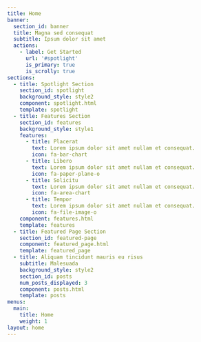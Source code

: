 ```yaml
---
title: Home
banner:
  section_id: banner
  title: Magna sed consequat
  subtitle: Ipsum dolor sit amet
  actions:
    - label: Get Started
      url: '#spotlight'
      is_primary: true
      is_scrolly: true
sections:
  - title: Spotlight Section
    section_id: spotlight
    background_style: style2
    component: spotlight.html
    template: spotlight
  - title: Features Section
    section_id: features
    background_style: style1
    features:
      - title: Placerat
        text: Lorem ipsum dolor sit amet nullam et consequat.
        icon: fa-bar-chart
      - title: Libero
        text: Lorem ipsum dolor sit amet nullam et consequat.
        icon: fa-paper-plane-o
      - title: Solicitu
        text: Lorem ipsum dolor sit amet nullam et consequat.
        icon: fa-area-chart
      - title: Tempor
        text: Lorem ipsum dolor sit amet nullam et consequat.
        icon: fa-file-image-o
    component: features.html
    template: features
  - title: Featured Page Section
    section_id: featured-page
    component: featured_page.html
    template: featured_page
  - title: Aliquam tincidunt mauris eu risus
    subtitle: Malesuada
    background_style: style2
    section_id: posts
    num_posts_displayed: 3
    component: posts.html
    template: posts
menus:
  main:
    title: Home
    weight: 1
layout: home
---
```


